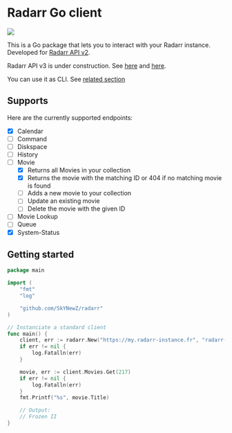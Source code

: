 # Radarr Go client

![](https://github.com/SkYNewZ/radarr/workflows/Release%20package/badge.svg)

This is a Go package that lets you to interact with your Radarr instance.
Developed for [Radarr API v2](https://github.com/Radarr/Radarr/wiki/API).

Radarr API v3 is under construction. See [here](https://github.com/orgs/Radarr/projects/2) and [here](https://www.reddit.com/r/radarr/comments/ejjiw2/api_v3/).

You can use it as CLI. See [related section](cmd/radarr)

## Supports

Here are the currently supported endpoints:

- [x] Calendar
- [ ] Command
- [ ] Diskspace
- [ ] History
- [ ] Movie
  - [x] Returns all Movies in your collection
  - [x] Returns the movie with the matching ID or 404 if no matching movie is found
  - [ ] Adds a new movie to your collection
  - [ ] Update an existing movie
  - [ ] Delete the movie with the given ID
- [ ] Movie Lookup
- [ ] Queue
- [x] System-Status

## Getting started

```go
package main

import (
	"fmt"
	"log"

	"github.com/SkYNewZ/radarr"
)

// Instanciate a standard client
func main() {
	client, err := radarr.New("https://my.radarr-instance.fr", "radarr-api-key", nil)
	if err != nil {
		log.Fatalln(err)
	}

	movie, err := client.Movies.Get(217)
	if err != nil {
		log.Fatalln(err)
	}
	fmt.Printf("%s", movie.Title)

	// Output:
	// Frozen II
}
```
